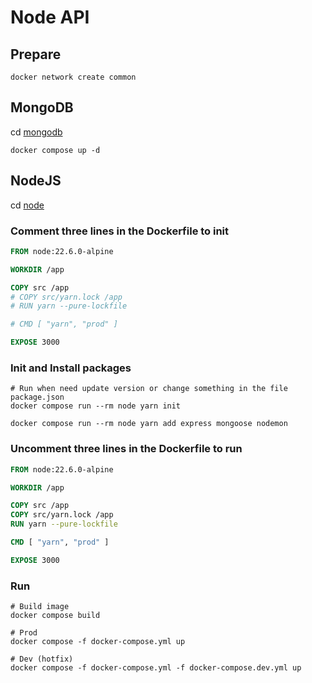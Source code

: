 # Node API

## Prepare

```shell
docker network create common
```

## MongoDB

cd [mongodb](./mongodb/)

```shell
docker compose up -d
```

## NodeJS

cd [node](./node/)

### Comment three lines in the Dockerfile to init

```Dockerfile
FROM node:22.6.0-alpine

WORKDIR /app

COPY src /app
# COPY src/yarn.lock /app
# RUN yarn --pure-lockfile

# CMD [ "yarn", "prod" ]

EXPOSE 3000
```

### Init and Install packages

```shell
# Run when need update version or change something in the file package.json
docker compose run --rm node yarn init
```

```shell
docker compose run --rm node yarn add express mongoose nodemon
```

### Uncomment three lines in the Dockerfile to run

```Dockerfile
FROM node:22.6.0-alpine

WORKDIR /app

COPY src /app
COPY src/yarn.lock /app
RUN yarn --pure-lockfile

CMD [ "yarn", "prod" ]

EXPOSE 3000
```

### Run

```shell
# Build image
docker compose build

# Prod
docker compose -f docker-compose.yml up

# Dev (hotfix)
docker compose -f docker-compose.yml -f docker-compose.dev.yml up
```
